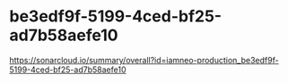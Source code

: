 # be3edf9f-5199-4ced-bf25-ad7b58aefe10
https://sonarcloud.io/summary/overall?id=iamneo-production_be3edf9f-5199-4ced-bf25-ad7b58aefe10
